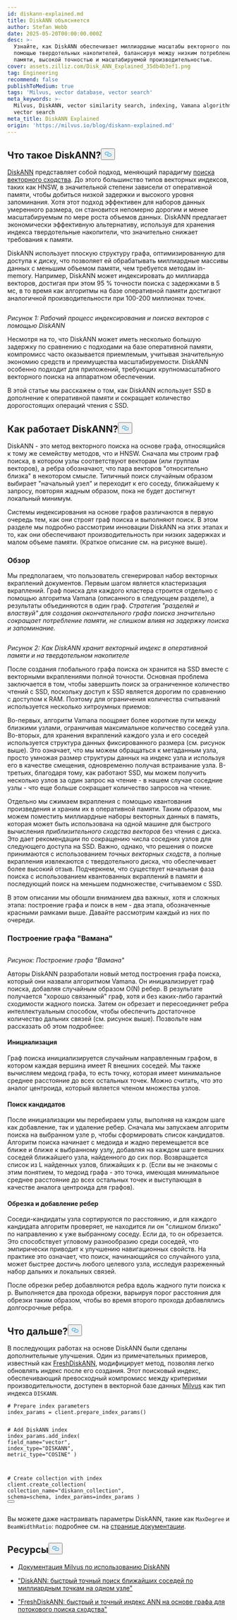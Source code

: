 ```yaml
---
id: diskann-explained.md
title: DiskANN объясняется
author: Stefan Webb
date: 2025-05-20T00:00:00.000Z
desc: >-
  Узнайте, как DiskANN обеспечивает миллиардные масштабы векторного поиска с
  помощью твердотельных накопителей, балансируя между низким потреблением
  памяти, высокой точностью и масштабируемой производительностью.
cover: assets.zilliz.com/Disk_ANN_Explained_35db4b3ef1.png
tag: Engineering
recommend: false
publishToMedium: true
tags: 'Milvus, vector database, vector search'
meta_keywords: >-
  Milvus, DiskANN, vector similarity search, indexing, Vamana algorithm, disk
  vector search
meta_title: DiskANN Explained
origin: 'https://milvus.io/blog/diskann-explained.md'
---
```

<h2 id="What-is-DiskANN" class="common-anchor-header">Что такое DiskANN?<button data-href="#What-is-DiskANN" class="anchor-icon" translate="no">
      <svg translate="no"
        aria-hidden="true"
        focusable="false"
        height="20"
        version="1.1"
        viewBox="0 0 16 16"
        width="16"
      >
        <path
          fill="#0092E4"
          fill-rule="evenodd"
          d="M4 9h1v1H4c-1.5 0-3-1.69-3-3.5S2.55 3 4 3h4c1.45 0 3 1.69 3 3.5 0 1.41-.91 2.72-2 3.25V8.59c.58-.45 1-1.27 1-2.09C10 5.22 8.98 4 8 4H4c-.98 0-2 1.22-2 2.5S3 9 4 9zm9-3h-1v1h1c1 0 2 1.22 2 2.5S13.98 12 13 12H9c-.98 0-2-1.22-2-2.5 0-.83.42-1.64 1-2.09V6.25c-1.09.53-2 1.84-2 3.25C6 11.31 7.55 13 9 13h4c1.45 0 3-1.69 3-3.5S14.5 6 13 6z"
        ></path>
      </svg>
    </button></h2><p><a href="https://github.com/microsoft/DiskANN">DiskANN</a> представляет собой подход, меняющий парадигму <a href="https://zilliz.com/learn/vector-similarity-search">поиска векторного сходства</a>. До этого большинство типов векторных индексов, таких как HNSW, в значительной степени зависели от оперативной памяти, чтобы добиться низкой задержки и высокого уровня запоминания. Хотя этот подход эффективен для наборов данных умеренного размера, он становится непомерно дорогим и менее масштабируемым по мере роста объемов данных. DiskANN предлагает экономически эффективную альтернативу, используя для хранения индекса твердотельные накопители, что значительно снижает требования к памяти.</p>
<p>DiskANN использует плоскую структуру графа, оптимизированную для доступа к диску, что позволяет ей обрабатывать миллиардные массивы данных с меньшим объемом памяти, чем требуется методам in-memory. Например, DiskANN может индексировать до миллиарда векторов, достигая при этом 95 % точности поиска с задержками в 5 мс, в то время как алгоритмы на базе оперативной памяти достигают аналогичной производительности при 100-200 миллионах точек.</p>
<p>
  <span class="img-wrapper">
    <img translate="no" src="https://assets.zilliz.com/Vector_indexing_and_search_workflow_with_Disk_ANN_41cdf33652.png" alt="" class="doc-image" id="" />
    <span></span>
  </span>
</p>
<p><em>Рисунок 1: Рабочий процесс индексирования и поиска векторов с помощью DiskANN</em></p>
<p>Несмотря на то, что DiskANN может иметь несколько большую задержку по сравнению с подходами на базе оперативной памяти, компромисс часто оказывается приемлемым, учитывая значительную экономию средств и преимущества масштабируемости. DiskANN особенно подходит для приложений, требующих крупномасштабного векторного поиска на аппаратном обеспечении.</p>
<p>В этой статье мы расскажем о том, как DiskANN использует SSD в дополнение к оперативной памяти и сокращает количество дорогостоящих операций чтения с SSD.</p>
<h2 id="How-Does-DiskANN-Work" class="common-anchor-header">Как работает DiskANN?<button data-href="#How-Does-DiskANN-Work" class="anchor-icon" translate="no">
      <svg translate="no"
        aria-hidden="true"
        focusable="false"
        height="20"
        version="1.1"
        viewBox="0 0 16 16"
        width="16"
      >
        <path
          fill="#0092E4"
          fill-rule="evenodd"
          d="M4 9h1v1H4c-1.5 0-3-1.69-3-3.5S2.55 3 4 3h4c1.45 0 3 1.69 3 3.5 0 1.41-.91 2.72-2 3.25V8.59c.58-.45 1-1.27 1-2.09C10 5.22 8.98 4 8 4H4c-.98 0-2 1.22-2 2.5S3 9 4 9zm9-3h-1v1h1c1 0 2 1.22 2 2.5S13.98 12 13 12H9c-.98 0-2-1.22-2-2.5 0-.83.42-1.64 1-2.09V6.25c-1.09.53-2 1.84-2 3.25C6 11.31 7.55 13 9 13h4c1.45 0 3-1.69 3-3.5S14.5 6 13 6z"
        ></path>
      </svg>
    </button></h2><p>DiskANN - это метод векторного поиска на основе графа, относящийся к тому же семейству методов, что и HNSW. Сначала мы строим граф поиска, в котором узлы соответствуют векторам (или группам векторов), а ребра обозначают, что пара векторов "относительно близка" в некотором смысле. Типичный поиск случайным образом выбирает "начальный узел" и переходит к его соседу, ближайшему к запросу, повторяя жадным образом, пока не будет достигнут локальный минимум.</p>
<p>Системы индексирования на основе графов различаются в первую очередь тем, как они строят граф поиска и выполняют поиск. В этом разделе мы подробно рассмотрим инновации DiskANN на этих этапах и то, как они обеспечивают производительность при низких задержках и малом объеме памяти. (Краткое описание см. на рисунке выше).</p>
<h3 id="An-Overview" class="common-anchor-header">Обзор</h3><p>Мы предполагаем, что пользователь сгенерировал набор векторных вкраплений документов. Первым шагом является кластеризация вкраплений. Граф поиска для каждого кластера строится отдельно с помощью алгоритма Vamana (описанного в следующем разделе), а результаты объединяются в один граф. <em>Стратегия "разделяй и властвуй" для создания окончательного графа поиска значительно сокращает потребление памяти, не слишком влияя на задержку поиска и запоминание.</em></p>
<p>
  <span class="img-wrapper">
    <img translate="no" src="https://assets.zilliz.com/How_Disk_ANN_stores_vector_index_across_RAM_and_SSD_d6564b087f.jpg" alt="" class="doc-image" id="" />
    <span></span>
  </span>
</p>
<p><em>Рисунок 2: Как DiskANN хранит векторный индекс в оперативной памяти и на твердотельном накопителе</em></p>
<p>После создания глобального графа поиска он хранится на SSD вместе с векторными вкраплениями полной точности. Основная проблема заключается в том, чтобы завершить поиск за ограниченное количество чтений с SSD, поскольку доступ к SSD является дорогим по сравнению с доступом к RAM. Поэтому для ограничения количества считываний используется несколько хитроумных приемов:</p>
<p>Во-первых, алгоритм Vamana поощряет более короткие пути между близкими узлами, ограничивая максимальное количество соседей узла. Во-вторых, для хранения вкраплений каждого узла и его соседей используется структура данных фиксированного размера (см. рисунок выше). Это означает, что мы можем обращаться к метаданным узла, просто умножая размер структуры данных на индекс узла и используя его в качестве смещения, одновременно получая встраивание узла. В-третьих, благодаря тому, как работают SSD, мы можем получить несколько узлов за один запрос на чтение - в нашем случае соседние узлы - что еще больше сокращает количество запросов на чтение.</p>
<p>Отдельно мы сжимаем вкрапления с помощью квантования произведения и храним их в оперативной памяти. Таким образом, мы можем поместить миллиардные наборы векторных данных в память, которая может быть использована на одной машине для быстрого вычисления <em>приблизительного сходства векторов</em> без чтения с диска. Это дает рекомендации по сокращению числа соседних узлов для следующего доступа на SSD. Важно, однако, что решения о поиске принимаются с использованием <em>точных векторных сходств</em>, а полные вкрапления извлекаются с твердотельного диска, что обеспечивает более высокий отзыв. Подчеркнем, что существует начальная фаза поиска с использованием квантованных вкраплений в памяти и последующий поиск на меньшем подмножестве, считываемом с SSD.</p>
<p>В этом описании мы обошли вниманием два важных, хотя и сложных этапа: построение графа и поиск в нем - два этапа, обозначенные красными рамками выше. Давайте рассмотрим каждый из них по очереди.</p>
<h3 id="Vamana-Graph-Construction" class="common-anchor-header">Построение графа "Вамана"</h3><p>
  <span class="img-wrapper">
    <img translate="no" src="https://assets.zilliz.com/Vamana_Graph_Construction_ecb4dab839.jpg" alt="" class="doc-image" id="" />
    <span></span>
  </span>
</p>
<p><em>Рисунок: Построение графа "Вамана"</em></p>
<p>Авторы DiskANN разработали новый метод построения графа поиска, который они назвали алгоритмом Vamana. Он инициализирует граф поиска, добавляя случайным образом O(N) ребер. В результате получается "хорошо связанный" граф, хотя и без каких-либо гарантий сходимости жадного поиска. Затем он обрезает и пересоединяет ребра интеллектуальным способом, чтобы обеспечить достаточное количество дальних связей (см. рисунок выше). Позвольте нам рассказать об этом подробнее:</p>
<h4 id="Initialization" class="common-anchor-header">Инициализация</h4><p>Граф поиска инициализируется случайным направленным графом, в котором каждая вершина имеет R внешних соседей. Мы также вычисляем медоид графа, то есть точку, которая имеет минимальное среднее расстояние до всех остальных точек. Можно считать, что это аналог центроида, который является членом множества узлов.</p>
<h4 id="Search-for-Candidates" class="common-anchor-header">Поиск кандидатов</h4><p>После инициализации мы перебираем узлы, выполняя на каждом шаге как добавление, так и удаление ребер. Сначала мы запускаем алгоритм поиска на выбранном узле p, чтобы сформировать список кандидатов. Алгоритм поиска начинает с медоида и жадно перемещается все ближе и ближе к выбранному узлу, добавляя на каждом шаге внешних соседей ближайшего узла, найденного до сих пор. Возвращается список из L найденных узлов, ближайших к p. (Если вы не знакомы с этим понятием, то медоид графа - это точка, имеющая минимальное среднее расстояние до всех остальных точек и выступающая в качестве аналога центроида для графов).</p>
<h4 id="Pruning-and-Adding-Edges" class="common-anchor-header">Обрезка и добавление ребер</h4><p>Соседи-кандидаты узла сортируются по расстоянию, и для каждого кандидата алгоритм проверяет, не находится ли он "слишком близко" по направлению к уже выбранному соседу. Если да, то он обрезается. Это способствует угловому разнообразию среди соседей, что эмпирически приводит к улучшению навигационных свойств. На практике это означает, что поиск, начинающийся со случайного узла, может быстрее достичь любого целевого узла, исследуя разреженный набор дальних и локальных связей.</p>
<p>После обрезки ребер добавляются ребра вдоль жадного пути поиска к p. Выполняется два прохода обрезки, варьируя порог расстояния для обрезки таким образом, чтобы во время второго прохода добавлялись долгосрочные ребра.</p>
<h2 id="What’s-Next" class="common-anchor-header">Что дальше?<button data-href="#What’s-Next" class="anchor-icon" translate="no">
      <svg translate="no"
        aria-hidden="true"
        focusable="false"
        height="20"
        version="1.1"
        viewBox="0 0 16 16"
        width="16"
      >
        <path
          fill="#0092E4"
          fill-rule="evenodd"
          d="M4 9h1v1H4c-1.5 0-3-1.69-3-3.5S2.55 3 4 3h4c1.45 0 3 1.69 3 3.5 0 1.41-.91 2.72-2 3.25V8.59c.58-.45 1-1.27 1-2.09C10 5.22 8.98 4 8 4H4c-.98 0-2 1.22-2 2.5S3 9 4 9zm9-3h-1v1h1c1 0 2 1.22 2 2.5S13.98 12 13 12H9c-.98 0-2-1.22-2-2.5 0-.83.42-1.64 1-2.09V6.25c-1.09.53-2 1.84-2 3.25C6 11.31 7.55 13 9 13h4c1.45 0 3-1.69 3-3.5S14.5 6 13 6z"
        ></path>
      </svg>
    </button></h2><p>В последующих работах на основе DiskANN были сделаны дополнительные улучшения. Один из примечательных примеров, известный как <a href="https://arxiv.org/abs/2105.09613">FreshDiskANN</a>, модифицирует метод, позволяя легко обновлять индекс после его создания. Этот поисковый индекс, обеспечивающий превосходный компромисс между критериями производительности, доступен в векторной базе данных <a href="https://milvus.io/docs/overview.md">Milvus</a> как тип индекса <code translate="no">DISKANN</code>.</p>
<pre><code translate="no" class="language-python"><span class="hljs-comment"># Prepare index parameters</span>
index_params = client.prepare_index_params()

<span class="hljs-comment"># Add DiskANN index</span>
index_params.add_index(
    field_name=<span class="hljs-string">&quot;vector&quot;</span>,
    index_type=<span class="hljs-string">&quot;DISKANN&quot;</span>,
    metric_type=<span class="hljs-string">&quot;COSINE&quot;</span>
)

<span class="hljs-comment"># Create collection with index</span>
client.create_collection(
    collection_name=<span class="hljs-string">&quot;diskann_collection&quot;</span>,
    schema=schema,
    index_params=index_params
)
<button class="copy-code-btn"></button></code></pre>
<p>Вы можете даже настраивать параметры DiskANN, такие как <code translate="no">MaxDegree</code> и <code translate="no">BeamWidthRatio</code>: подробнее см. на <a href="https://milvus.io/docs/disk_index.md#On-disk-Index">странице документации</a>.</p>
<h2 id="Resources" class="common-anchor-header">Ресурсы<button data-href="#Resources" class="anchor-icon" translate="no">
      <svg translate="no"
        aria-hidden="true"
        focusable="false"
        height="20"
        version="1.1"
        viewBox="0 0 16 16"
        width="16"
      >
        <path
          fill="#0092E4"
          fill-rule="evenodd"
          d="M4 9h1v1H4c-1.5 0-3-1.69-3-3.5S2.55 3 4 3h4c1.45 0 3 1.69 3 3.5 0 1.41-.91 2.72-2 3.25V8.59c.58-.45 1-1.27 1-2.09C10 5.22 8.98 4 8 4H4c-.98 0-2 1.22-2 2.5S3 9 4 9zm9-3h-1v1h1c1 0 2 1.22 2 2.5S13.98 12 13 12H9c-.98 0-2-1.22-2-2.5 0-.83.42-1.64 1-2.09V6.25c-1.09.53-2 1.84-2 3.25C6 11.31 7.55 13 9 13h4c1.45 0 3-1.69 3-3.5S14.5 6 13 6z"
        ></path>
      </svg>
    </button></h2><ul>
<li><p><a href="https://milvus.io/docs/disk_index.md#On-disk-Index">Документация Milvus по использованию DiskANN</a></p></li>
<li><p><a href="https://suhasjs.github.io/files/diskann_neurips19.pdf">"DiskANN: быстрый точный поиск ближайших соседей по миллиардным точкам на одном узле"</a></p></li>
<li><p><a href="https://arxiv.org/abs/2105.09613">"FreshDiskANN: быстрый и точный индекс ANN на основе графа для потокового поиска сходства"</a></p></li>
</ul>
